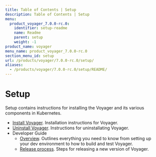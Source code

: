 ```yaml
---
title: Table of Contents | Setup
description: Table of Contents | Setup
menu:
  product_voyager_7.0.0-rc.0:
    identifier: setup-readme
    name: Readme
    parent: setup
    weight: -1
product_name: voyager
menu_name: product_voyager_7.0.0-rc.0
section_menu_id: setup
url: /products/voyager/7.0.0-rc.0/setup/
aliases:
  - /products/voyager/7.0.0-rc.0/setup/README/
---
```

# Setup

Setup contains instructions for installing the Voyager and its various components in Kubernetes.

- [Install Voyager](/products/voyager/7.0.0-rc.0/setup/install). Installation instructions for Voyager.
- [Uninstall Voyager](/products/voyager/7.0.0-rc.0/setup/uninstall). Instructions for uninstallating Voyager.
- Developer Guide
  - [Overview](/products/voyager/7.0.0-rc.0/setup/developer-guide/overview). Outlines everything you need to know from setting up your dev environment to how to build and test Voyager.
  - [Release process](/products/voyager/7.0.0-rc.0/setup/developer-guide/release). Steps for releasing a new version of Voyager.
